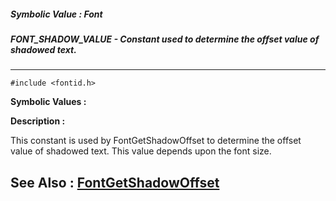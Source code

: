 ##### Symbolic Value : Font
##### FONT_SHADOW_VALUE - Constant used to determine the offset value of shadowed text.
---
```
#include <fontid.h>
```

**Symbolic Values :**



**Description :**

This constant is used by FontGetShadowOffset to determine the offset value of shadowed text.  This value depends upon the font size.


**See Also :**
[FontGetShadowOffset](/domino-c-api-docs/reference/Func/FontGetShadowOffset)
---
